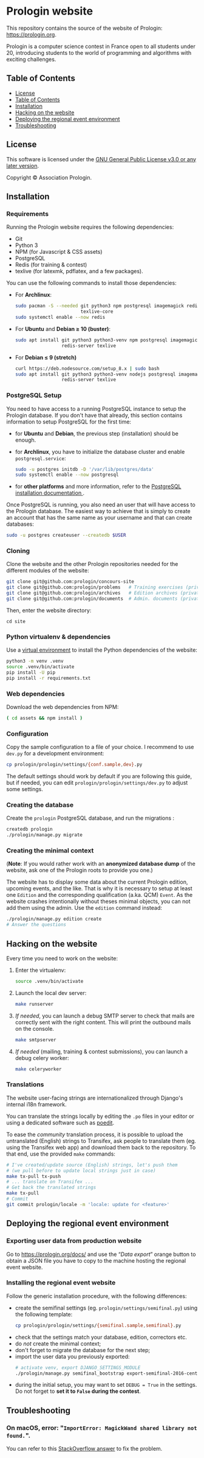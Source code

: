 # Prologin website

This repository contains the source of the website of Prologin:
<https://prologin.org>.

Prologin is a computer science contest in France open to all students under 20,
introducing students to the world of programming and algorithms with exciting
challenges.

## Table of Contents

* [License](#license)
* [Table of Contents](#table-of-contents)
* [Installation](#installation)
* [Hacking on the website](#hacking-on-the-website)
* [Deploying the regional event environment
  ](#deploying-the-regional-event-environment)
* [Troubleshooting](#troubleshooting)

## License

This software is licensed under the [GNU General Public License v3.0 or
any later version](https://spdx.org/licenses/GPL-3.0-or-later.html).

Copyright © Association Prologin.

## Installation

### Requirements

Running the Prologin website requires the following dependencies:

* Git
* Python 3
* NPM (for Javascript & CSS assets)
* PostgreSQL
* Redis (for training & contest)
* texlive (for latexmk, pdflatex, and a few packages).

You can use the following commands to install those dependencies:

- For **Archlinux**:

  ```bash
  sudo pacman -S --needed git python3 npm postgresql imagemagick redis \
                          texlive-core
  sudo systemctl enable --now redis
  ```

- For **Ubuntu** and **Debian ≥ 10 (buster)**:

  ```bash
  sudo apt install git python3 python3-venv npm postgresql imagemagick \
                   redis-server texlive
  ```

- For **Debian ≤ 9 (stretch)**

  ```bash
  curl https://deb.nodesource.com/setup_8.x | sudo bash
  sudo apt install git python3 python3-venv nodejs postgresql imagemagick \
                   redis-server texlive
  ```

### PostgreSQL Setup

You need to have access to a running PostgreSQL instance to setup the Prologin
database. If you don't have that already, this section contains information to
setup PostgreSQL for the first time:

- for **Ubuntu** and **Debian**, the previous step (installation) should be
  enough.

- for **Archlinux**, you have to initialize the database cluster and enable
  `postgresql.service`:

  ```bash
  sudo -u postgres initdb -D '/var/lib/postgres/data'
  sudo systemctl enable --now postgresql
  ```

- for **other platforms** and more information, refer to the
  [PostgreSQL installation documentation
  ](https://www.postgresql.org/docs/current/static/tutorial-install.html).

Once PostgreSQL is running, you also need an user that will have access to the
Prologin database. The easiest way to achieve that is simply to create an
account that has the same name as your username and that can create databases:

```bash
sudo -u postgres createuser --createdb $USER
```

### Cloning

Clone the website and the other Prologin repositories needed for the different
modules of the website:

```bash
git clone git@github.com:prologin/concours-site
git clone git@github.com:prologin/problems   # Training exercises (private)
git clone git@github.com:prologin/archives   # Edition archives (private)
git clone git@github.com:prologin/documents  # Admin. documents (private)
```

Then, enter the website directory:

```
cd site
```

### Python virtualenv & dependencies

Use a [virtual environment](https://docs.python.org/3/library/venv.html) to
install the Python dependencies of the website:

```bash
python3 -m venv .venv
source .venv/bin/activate
pip install -U pip
pip install -r requirements.txt
```

### Web dependencies

Download the web dependencies from NPM:

```bash
( cd assets && npm install )
```

### Configuration

Copy the sample configuration to a file of your choice. I recommend to use
`dev.py` for a development environment:

```bash
cp prologin/prologin/settings/{conf.sample,dev}.py
```

The default settings should work by default if you are following this guide,
but if needed, you can edit `prologin/prologin/settings/dev.py` to adjust some
settings.

### Creating the database

Create the `prologin` PostgreSQL database, and run the migrations :

```bash
createdb prologin
./prologin/manage.py migrate
```

### Creating the minimal context

(**Note**: If you would rather work with an **anonymized database dump** of the
website, ask one of the Prologin roots to provide you one.)

The website has to display some data about the current Prologin edition,
upcoming events, and the like. That is why it is necessary to setup at least
one `Edition` and the corresponding qualification (a.ka. QCM) `Event`. As the
website crashes intentionally without theses minimal objects, you can not add
them using the admin. Use the `edition` command instead:

```bash
./prologin/manage.py edition create
# Answer the questions
```

## Hacking on the website

Every time you need to work on the website:

1. Enter the virtualenv:
    ```bash
    source .venv/bin/activate
    ```
2. Launch the local dev server:
    ```bash
    make runserver
    ```
3. *If needed*, you can launch a debug SMTP server to check that mails are
   correctly sent with the right content. This will print the outbound mails on
   the console.
    ```bash
    make smtpserver
    ```
4. *If needed* (mailing, training & contest submissions), you can launch a debug celery
   worker:
    ```bash
    make celeryworker
    ```

### Translations

The website user-facing strings are internationalized through Django's internal
i18n framework.

You can translate the strings locally by editing the `.po` files in your editor
or using a dedicated software such as [poedit](https://poedit.net/).

To ease the *community* translation process, it is possible to upload the
untranslated (English) strings to Transifex, ask people to translate them (eg.
using the Transifex web app) and download them back to the repository.
To that end, use the provided `make` commands:

```bash
# I've created/update source (English) strings, let's push them
# (we pull before to update local strings just in case)
make tx-pull tx-push
# ... translate on Transifex ...
# Get back the translated strings
make tx-pull
# Commit
git commit prologin/locale -m 'locale: update for <feature>'
```

## Deploying the regional event environment

### Exporting user data from production website

Go to https://prologin.org/docs/ and use the “*Data export*” orange button to
obtain a JSON file you have to copy to the machine hosting the regional event
website.

### Installing the regional event website

Follow the generic installation procedure, with the following differences:

* create the semifinal settings (eg. `prologin/settings/semifinal.py`) using
  the following template:
    ```bash
    cp prologin/prologin/settings/{semifinal.sample,semifinal}.py
    ```
* check that the settings match your database, edition, correctors etc.
* do *not* create the minimal context;
* don't forget to migrate the database for the next step;
* import the user data you previously exported:
    ```bash
    # activate venv, export DJANGO_SETTINGS_MODULE
    ./prologin/manage.py semifinal_bootstrap export-semifinal-2016-center.json
    ```
* during the initial setup, you may want to set `DEBUG = True` in the settings.
  Do not forget to **set it to `False` during the contest**.

## Troubleshooting

### On macOS, error: "`ImportError: MagickWand shared library not found.`".

You can refer to this
[StackOverflow answer](https://stackoverflow.com/a/41772062/1408435)
to fix the problem.
